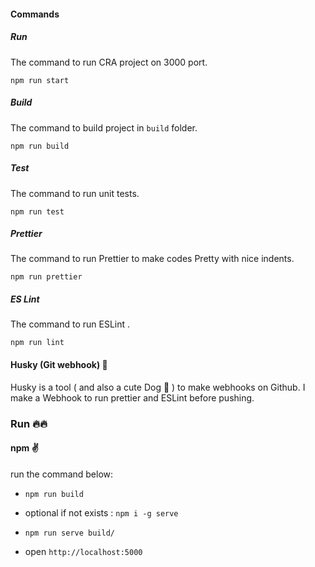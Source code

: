 #### Commands

##### Run

The command to run CRA project on 3000 port.

`npm run start`

##### Build

The command to build project in `build` folder.

`npm run build`

##### Test

The command to run unit tests.

`npm run test`

##### Prettier

The command to run Prettier to make codes Pretty with nice indents.

`npm run prettier`

##### ES Lint

The command to run ESLint .

`npm run lint`

#### Husky (Git webhook) :dog:

Husky is a tool ( and also a cute Dog :dog: ) to make webhooks on Github.
I make a Webhook to run prettier and ESLint before pushing.

### Run :fire::fire:

#### npm :v:

run the command below:

- `npm run build`

- optional if not exists : `npm i -g serve`

- `npm run serve build/`

- open `http://localhost:5000`
